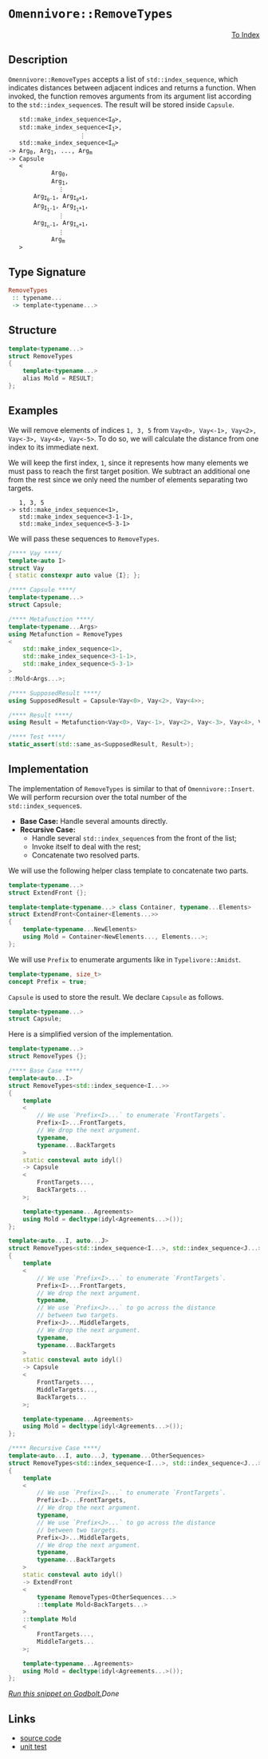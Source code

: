 <!-- Copyright 2024 Feng Mofan
SPDX-License-Identifier: Apache-2.0 -->

# `Omennivore::RemoveTypes`

<p style='text-align: right;'><a href="../../../facilities/metafunctions.md#omennivore-remove-types">To Index</a></p>

## Description

`Omennivore::RemoveTypes` accepts a list of `std::index_sequence`, which indicates distances between adjacent indices and returns a function.
When invoked, the function removes arguments from its argument list according to the `std::index_sequence`s.
The result will be stored inside `Capsule`.

<pre><code>   std::make_index_sequence&lt;I<sub>0</sub>&gt;,
   std::make_index_sequence&lt;I<sub>1</sub>&gt;,
                    &vellip;
   std::make_index_sequence&lt;I<sub>n</sub>&gt;
-> Arg<sub>0</sub>, Arg<sub>1</sub>, ..., Arg<sub>m</sub>
-> Capsule
   <
            Arg<sub>0</sub>,
            Arg<sub>1</sub>,
              &vellip;
       Arg<sub>I<sub>0</sub>-1</sub>, Arg<sub>I<sub>0</sub>+1</sub>,
       Arg<sub>I<sub>1</sub>-1</sub>, Arg<sub>I<sub>1</sub>+1</sub>,
              &vellip;
       Arg<sub>I<sub>n</sub>-1</sub>, Arg<sub>I<sub>n</sub>+1</sub>,
              &vellip;
            Arg<sub>m</sub>
   ></code></pre>

## Type Signature

```Haskell
RemoveTypes
 :: typename...
 -> template<typename...>
```

## Structure

```C++
template<typename...>
struct RemoveTypes
{
    template<typename...>
    alias Mold = RESULT;
};
```

## Examples

We will remove elements of indices `1, 3, 5` from `Vay<0>, Vay<-1>, Vay<2>, Vay<-3>, Vay<4>, Vay<-5>`.
To do so, we will calculate the distance from one index to its immediate next.

We will keep the first index, `1`, since it represents how many elements we must pass to reach the first target position.
We subtract an additional one from the rest since we only need the number of elements separating two targets.

<pre><code>   1, 3, 5
-> std::make_index_sequence&lt;1&gt;,
   std::make_index_sequence&lt;3-1-1&gt;,
   std::make_index_sequence&lt;5-3-1&gt;</code></pre>

We will pass these sequences to `RemoveTypes`.

```C++
/**** Vay ****/
template<auto I>
struct Vay
{ static constexpr auto value {I}; };

/**** Capsule ****/
template<typename...>
struct Capsule;

/**** Metafunction ****/
template<typename...Args>
using Metafunction = RemoveTypes
<
    std::make_index_sequence<1>,
    std::make_index_sequence<3-1-1>,
    std::make_index_sequence<5-3-1>
>
::Mold<Args...>;

/**** SupposedResult ****/
using SupposedResult = Capsule<Vay<0>, Vay<2>, Vay<4>>;

/**** Result ****/
using Result = Metafunction<Vay<0>, Vay<-1>, Vay<2>, Vay<-3>, Vay<4>, Vay<-5>>;

/**** Test ****/
static_assert(std::same_as<SupposedResult, Result>);
```

## Implementation

The implementation of `RemoveTypes` is similar to that of `Omennivore::Insert`. We will perform recursion over the total number of the `std::index_sequence`s.

- **Base Case:** Handle several amounts directly.
- **Recursive Case:**
  - Handle several `std::index_sequence`s from the front of the list;
  - Invoke itself to deal with the rest;
  - Concatenate two resolved parts.

We will use the following helper class template to concatenate two parts.

```C++
template<typename...>
struct ExtendFront {};

template<template<typename...> class Container, typename...Elements>
struct ExtendFront<Container<Elements...>>
{
    template<typename...NewElements>
    using Mold = Container<NewElements..., Elements...>;
};
```

We will use `Prefix` to enumerate arguments like in `Typelivore::Amidst`.

```C++
template<typename, size_t>
concept Prefix = true;
```

`Capsule` is used to store the result. We declare `Capsule` as follows.

```C++
template<typename...>
struct Capsule;
```

Here is a simplified version of the implementation.

```C++
template<typename...>
struct RemoveTypes {};

/**** Base Case ****/
template<auto...I>
struct RemoveTypes<std::index_sequence<I...>>
{
    template
    <
        // We use `Prefix<I>...` to enumerate `FrontTargets`.
        Prefix<I>...FrontTargets,
        // We drop the next argument.
        typename,
        typename...BackTargets
    >
    static consteval auto idyl()
    -> Capsule
    <
        FrontTargets...,
        BackTargets...
    >;

    template<typename...Agreements>
    using Mold = decltype(idyl<Agreements...>());
};

template<auto...I, auto...J>
struct RemoveTypes<std::index_sequence<I...>, std::index_sequence<J...>>
{
    template
    <
        // We use `Prefix<I>...` to enumerate `FrontTargets`.
        Prefix<I>...FrontTargets,
        // We drop the next argument.
        typename,
        // We use `Prefix<J>...` to go across the distance
        // between two targets.
        Prefix<J>...MiddleTargets,
        // We drop the next argument.
        typename,
        typename...BackTargets
    >
    static consteval auto idyl()
    -> Capsule
    <
        FrontTargets...,
        MiddleTargets...,
        BackTargets...
    >;

    template<typename...Agreements>
    using Mold = decltype(idyl<Agreements...>());
};

/**** Recursive Case ****/
template<auto...I, auto...J, typename...OtherSequences>
struct RemoveTypes<std::index_sequence<I...>, std::index_sequence<J...>, OtherSequences...>
{
    template
    <
        // We use `Prefix<I>...` to enumerate `FrontTargets`.
        Prefix<I>...FrontTargets,
        // We drop the next argument.
        typename,
        // We use `Prefix<J>...` to go across the distance
        // between two targets.
        Prefix<J>...MiddleTargets,
        // We drop the next argument.
        typename,
        typename...BackTargets
    >
    static consteval auto idyl()
    -> ExtendFront
    <
        typename RemoveTypes<OtherSequences...>
        ::template Mold<BackTargets...>
    >
    ::template Mold
    <
        FrontTargets...,
        MiddleTargets...
    >;

    template<typename...Agreements>
    using Mold = decltype(idyl<Agreements...>());
};
```

[*Run this snippet on Godbolt.*](https://godbolt.org/#z:OYLghAFBqd5QCxAYwPYBMCmBRdBLAF1QCcAaPECAMzwBtMA7AQwFtMQByARg9KtQYEAysib0QXACx8BBAKoBnTAAUAHpwAMvAFYTStJg1DIApACYAQuYukl9ZATwDKjdAGFUtAK4sGIAKwAzKSuADJ4DJgAcj4ARpjEEv4apAAOqAqETgwe3r4BwemZjgLhkTEs8YlcybaY9iUMQgRMxAS5Pn5BdQ3Zza0EZdFxCUkpCi1tHfndEwNDFVVjAJS2qF7EyOwcAPQAVAeHR8cnezsmGgCC%2B4cA1AAimKmujMh4mAq3R%2BdXN6f/xx%2BlwuwLMgQiyG8WFuJkCbi8jlohAAnrDsCDzOCGJCvNDYW5kBN0FgqGiMb8jrdlMRMDRVF9DkCCJgWKkDMz8QRkc9mGxSLdMgAvTAAfQIZKuaGxTwIVJpdJhgXutwIxC8mFhViuIL%2Be1ubiYqQUXnoDIOTJZbKYHLhXJ5rEwADpnRLLhM1Q59YbjfRNeTrpTsKpmQx0AAxYiyM1nEHM1nsjW27mMB3Ox2u91eT1BkPhyOCGEAdishfufu1VzjVptbirCc5yd5TpdgWwt0hTAUnw8giYEQS/LtKbYaew9DYggUGdVWdlOdcEdk%2BJ7LX7xHxY5ZjAICjTZNbGOLINuJ5VlvrSftI%2BdUUwAHdNxOd67T7cvJkjLcALKedCK5Urn2kTrnCt4PuO267s6/KPpBe4HoEWrAqW5bAhSAIYd8OqUgAkvGW69o00ZArqmEAkCsbntaia1o2qYtuiVyZp6ABKLKoAAbpgAAqyafCYR4oYh/q6rcFidpgXpKMRlHxtR%2BJMAiqBpjh04erKbEsJxPF8fiRIgCAERYKoIpKAAjuq0r4jh8Hoge2pHlcr51vJTmnvix6vqeOw7LcADqknvpJJgAGwaNStJ4Ko1lonuYUqqgtyMD4CTUTCYWLoI3GtMAmDPmF6ZuV5cqRdFcKqa2aaZQQ2XELlO6kJ5xU%2Bf5knoJGqQqggkmRMGtw5SlgiFZcxUnkOTaNUVXnjfRjricgADWtX1VOU0vqecyOMg7YCBMmAcWI/VKbceDoMitAQMsTW3AAtGiXpGiaGprXC12vtVy15VBjqTSNo3zUtOVfXuL12Uh10uTWM3Xo6lzADSBHPvZf0nu%2BETAN%2Bv7/rcWCQkOECned%2BJwwjT7fWil1XcJDlltTaGXJDNGKUQKn8szynOgAUmps63Jp2m8c8U5wvphmhpgJnmZZWzWbZ/Ki0ZEumZgFmvDRnO2a6AlIc5VEci9bhvd5vkBW%2B0mheF8pRTFlUuvFRBJQwKXEGlFsfUD%2BUaMNo0lXSNvYFV%2BY1R7Ci/T7LWm%2B1qCdQQ3W3L1soDU%2B3ujdDmBh6NEeBebYURX7cLc7b6b24lwCJUwyCRl2XVtXgcxWVNr4tfEBB3pgjAqneiWTCtKfFXn1sF7Fzpfqd6D0J9DVGyeWc4x1NfxxLid1YNBB99NdF8tPKqb82c0V4DdVfdd60npteDbVKe0HbQR0O4TF1XVNd2tg9PrPSjiqG43p7u0fO5pgzsVUexIJ4h0AdvAGk9yag1QhDPWNE05phJu3Mmp8zbo0xrQP8sJlS41oPjB%2BxN4aoLggxSmcChLg3QgcPmmBkAbEyFxKSkksKVgQQpJSrM74c0dJzQcu80wAHlY4JCECraWHweasXYlxQWUiRYEHQAZRWksJFq1lgxeWSiVHizUarKyBc5a3BEd1Yg4iDFbHJsjbW8C5L60/h5H%2BM8TbZ2CrnK2ZU3AVQDnbDQCVHbO1dhlIO0CLbr1fAPLxPjA6yGgUArys8o4xzjgnfqK9k7bzTgkpurizbuMtqVfEhdfHF38Q7Mu/VK4ZE%2BKInGdcWgN0/rk24Lc24d1bt3cB28onFOHo6EB48eIhxycbVqc9o4LzSUnbcETTzZKyYI50UCQ4n2Rq%2Bc%2Bl9drMhvjwk6Z1H7XRfm2ecoZqprO/s0%2BZu86FaTkbpOEpixHqOlNYxiVyTwGUZlg9A%2BIVn/zeWs95r4vkIJ%2BRc7ef9e7QW3oMsBAKQaOIQtQz%2BjMGxXj3igxGwtgWnjRp%2BH82Dsb4MIQc4hpMyHplbBQumAlaYotImREigZVCsDZKwxk2EyJsPppiCEUJgpwilFsVISN3lctoQANSYMiGS7D7FM2Oj4kEzFZTStRA5CwAoWhbR2gwPaqhUjED2TfdURYLCqSoUWelIlKQGkeqaHlaLLzDj3tI2U9r35wJoXqL8eUmBUC8NiIiTqOEuqbMguqOKQT4oxn6logbg3ZGxvze5QsMSvSmqLFgTAFqilUcrSxNEuBogSdm3N%2Ba9GFskfiQIN0uD1tLddcteaRQFqlhouE/gbp1pLTY5GBlCW/LhJcKNmtaU%2BtuEILwqQiiYHQGxH0soeWxqnTOudC6PgmllLgt%2BT18TqvxBoUttxD1wjMCes9bhJD7jBrau4i7t1ysuKux9BDsbxoDUGhw2QD0yqPZe/9cJG2tn5Fei9oHT1AbcD2wDqI4Q3sg1em6/hb3eoDHcbiHxl2cqYjqi%2BIpOxKDaBAUWCgHSEeFm4ads6MjzrfQQfkDG0RUwsBwVYtBOD%2BF4H4DgWhSCoE4IbSw1gBTrE2MFMEPBSAEE0Ox1YC0AiSEdBoAAHGYMwABOTTNQ1Oqa4IWQs0hOMcEkLwFgEgNApF4/xwTHBeAKBACkWTfH2OkDgLAGAiAQDrAIKkBE5BKBoFZHQBIUQHScFUKpkKN0QqSFuMAZA20pCOjMLwedhASCnT0PwQQIgxDsCkDIQQigVDqFc6QXQXBSB3hdqkTgPAONcZ43JgTnAhEIn87KVAVBbhRZi3FhLSXbgpbMLcCAHgQv0GNZiLgyxeAua0KsCASBgupFC2QCgEA1sbZAMAKQZg%2BB0GZMQRzEBYitdiBEVoyIGu8Cu8wYgyIhGxG0PQlz0ngtPiEQwWgt2KtYFiF4YABpaC0Ec9wXgWAc1GHEADvANIf1cQh/xiW9CETbGkxEZkJn%2BNIliC7J7HgsCtdVHgCzkPSBcWILEOjjwYfACREYOTqwqAGGAAoSV7w7xCJ5Hd4rwhRDiCK7l%2BQSg1Ctaq/oQwxhrDWH0HgWIjnICrGjo0CHN0iS4NMCJywZhbPU%2BIKdD48BVh2He9kFwoZph%2BGq2EfsixRjVaKFkAQNu9Au8aAsEY1QegW4EP0KYnhOh6HNz%2BgPkxBgO596HyP7vqtzDaN7yoTuzfia2BIJrHBuOkBs7wOzfXouxfi4l5LymxsQFwJlmbUn5syZZ6sbqTAsCJEuqQRTkhAiOk04EIzGhJBmEkGFDQ/gQqaf0JwMzpALOBC4I6EKXAQqqc0/pkK/hJA1B7yFXPrW7MOac/X1zy2vMrZ851gLW2dvTfC2wTgrQWAcULDdJg7YDCfi4Jpx0c/Uf4CIEb5R1Wou%2BWwu0goupWEuFWugh2tWhod2WeOeeebWHAHWfmCItwPWheA28WHY7%2Bn%2B3%2B42k26202MIYIZgdei2bmp%2BV%2BA4l%2BqAU2owOB%2B2OmKQNABCCQZ2F2FWD2N2/O3BT2L2b2Dg/OX224P2f2rWgOwOoO4O/O0OMucO/G%2BAiOjgyOrWaODCzI/O2O9QrW%2BOhOyIxO2w/GZOFO0m1OtOSg9O8h6MLOfA7OnO3OvOjA/OQBQuhWoBsg4B5W/GUB0uzOOuVglgCuSupuAmoq2QGuWuSoAR1g%2Bu%2BehuxuyubeYejQVu7gwe%2BQduoYyeSwzuGQruOQGRtuaQ%2BRXu0eKevuKRfQceRRoe9Q/uTQkeORTutgNReQxRieUe5QMec2awGwGevRJmCBu%2BnAmBxer%2BMuI2eBKm42Vef%2BJBs%2B5BDepATeLelAWeU%2BM%2Bn%2B/ehY/gmmhmgQA%2BQ%2BG%2BO%2BFWe%2BtgB%2BFBx%2B8Ap%2BvmXWgW22dBRBYWEWHA9%2Bg2LACgHE20HEH%2BjoCYEw6Wv%2BWWABAuwB7hAuXhkuIAwQMB9WkO8BLWZx7W5%2B3WvWqgHxXxPxfxAJsoE2TxG2CxgQSxR%2B7mq2BJ02Dx1BiQ3xs6IovxmmIouJIoGJoBx27BlAnB/GfB/20mPJAh72whdB32v2/2ihmAQOIOYgMhlOchsORhUOCOFuqhFW6hGOWhggOhFWehN2hhpORuphvA5hdOLI1hzOpJbOTAHOXO94ThvG0mrhBWEgHhJW4u3hOgMJfhsuuuNg%2BOSRqu4Ru0nAOw%2BkMReuBuCQ/%2BJuKufu4efgEArg8eIQ2R5RuRJRxQ2QSZnu2QzRlR9RcZge7QtRCe%2BZjQhZuZseAwSZnRFZvRCg6ehWiJpxtmoxrJtwnx3xtwDJ/x1EEwsxwJNeixC2yxqxowbeJmmxIAWmjogQgQ/gyQG%2BVms5hYS%2BzZ%2BenA%2B%2BzmyxHe/g3eBmhYVmqmkgOmXA6mZg2%2BJmgQSJLZ9mh%2BS2WeaWa5SBw5R%2Bqw1OmQzgkgQAA%3D%3D)$Done$

## Links

- [source code](../../../../conceptrodon/descend/omennivore/remove_types.hpp)
- [unit test](../../../../tests/unit/metafunctions/omennivore/remove_types.test.hpp)
